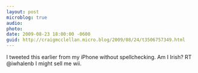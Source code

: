 ```yaml
---
layout: post
microblog: true
audio: 
photo: 
date: 2009-08-23 18:00:00 -0600
guid: http://craigmcclellan.micro.blog/2009/08/24/t3506757349.html
---
```

I tweeted this earlier from my iPhone without spellchecking.  Am I Irish? RT @iwhalenb I might sell me wii.
